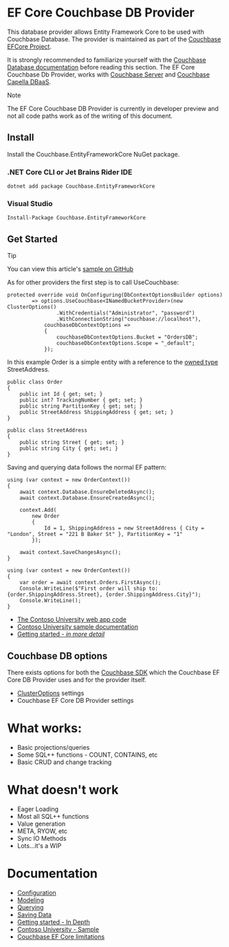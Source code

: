 # EF Core Couchbase DB Provider

This database provider allows Entity Framework Core to be used with Couchbase Database. The provider is maintained as part of the [Couchbase EFCore Project](https://github.com/couchbaselabs/couchbase-efcore-provider).

It is strongly recommended to familiarize yourself with the [Couchbase Database documentation](https://docs.couchbase.com/home/index.html) before reading this section. The EF Core Couchbase Db Provider, works
with [Couchbase Server](https://docs.couchbase.com/home/server.html) and [Couchbase Capella DBaaS](https://docs.couchbase.com/home/cloud.html).

> [!NOTE]
> The EF Core Couchbase DB Provider is currently in developer preview and not all code paths work as of the writing of this document.

## Install

Install the Couchbase.EntityFrameworkCore NuGet package.

### .NET Core CLI or Jet Brains Rider IDE
```dotnet add package Couchbase.EntityFrameworkCore```
### Visual Studio
```Install-Package Couchbase.EntityFrameworkCore```

## Get Started

> [!TIP]
> You can view this article's [sample on GitHub](https://github.com/couchbaselabs/couchbase-efcore-provider/tree/main/samples/ContosoUniversity)

As for other providers the first step is to call UseCouchbase:

```
protected override void OnConfiguring(DbContextOptionsBuilder options)
        => options.UseCouchbase<INamedBucketProvider>(new ClusterOptions()
                .WithCredentials("Administrator", "password")
                .WithConnectionString("couchbase://localhost"),
            couchbaseDbContextOptions =>
            {
                couchbaseDbContextOptions.Bucket = "OrdersDB";
                couchbaseDbContextOptions.Scope = "_default";
            });
```

In this example Order is a simple entity with a reference to the [owned type](https://learn.microsoft.com/en-us/ef/core/modeling/owned-entities) StreetAddress.

```
public class Order
{
    public int Id { get; set; }
    public int? TrackingNumber { get; set; }
    public string PartitionKey { get; set; }
    public StreetAddress ShippingAddress { get; set; }
}
```
```
public class StreetAddress
{
    public string Street { get; set; }
    public string City { get; set; }
}
```

Saving and querying data follows the normal EF pattern:

```
using (var context = new OrderContext())
{
    await context.Database.EnsureDeletedAsync();
    await context.Database.EnsureCreatedAsync();

    context.Add(
        new Order
        {
            Id = 1, ShippingAddress = new StreetAddress { City = "London", Street = "221 B Baker St" }, PartitionKey = "1"
        });

    await context.SaveChangesAsync();
}

using (var context = new OrderContext())
{
    var order = await context.Orders.FirstAsync();
    Console.WriteLine($"First order will ship to: {order.ShippingAddress.Street}, {order.ShippingAddress.City}");
    Console.WriteLine();
}
```

* [The Contoso University web app code](https://github.com/couchbaselabs/couchbase-efcore-provider/tree/main/samples/ContosoUniversity)
* [Contoso University sample documentation](https://github.com/couchbaselabs/couchbase-efcore-provider/blob/main/docs/contoso-sample.md)
* [Getting started - _in more detail_](https://github.com/couchbaselabs/couchbase-efcore-provider/blob/main/docs/getting-started.md)

## Couchbase DB options
There exists options for both the [Couchbase SDK](https://docs.couchbase.com/dotnet-sdk/current/hello-world/start-using-sdk.html) which the Couchbase EF Core DB Provider uses and for the provider itself.
* [ClusterOptions](https://docs.couchbase.com/dotnet-sdk/current/ref/client-settings.html) settings
* Couchbase EF Core DB Provider settings

 # What works:
 * Basic projections/queries
 * Some SQL++ functions - COUNT, CONTAINS, etc
 * Basic CRUD and change tracking

 # What doesn't work
 * Eager Loading
 * Most all SQL++ functions
 * Value generation
 * META, RYOW, etc
 * Sync IO Methods
 * Lots...it's a WIP

# Documentation
* [Configuration](https://github.com/couchbaselabs/couchbase-efcore-provider/blob/main/docs/configuration.md)
* [Modeling](https://github.com/couchbaselabs/couchbase-efcore-provider/blob/main/docs/modeling.md)
* [Querying](https://github.com/couchbaselabs/couchbase-efcore-provider/blob/main/docs/Queries.md)
* [Saving Data](https://github.com/couchbaselabs/couchbase-efcore-provider/blob/main/docs/crud.md)
* [Getting started - In Depth](https://github.com/couchbaselabs/couchbase-efcore-provider/blob/main/docs/getting-started.md)
* [Contoso University - Sample](https://github.com/couchbaselabs/couchbase-efcore-provider/blob/main/docs/contoso-sample.md)
* [Couchbase EF Core limitations](https://github.com/couchbaselabs/couchbase-efcore-provider/blob/main/docs/limitations.md)
